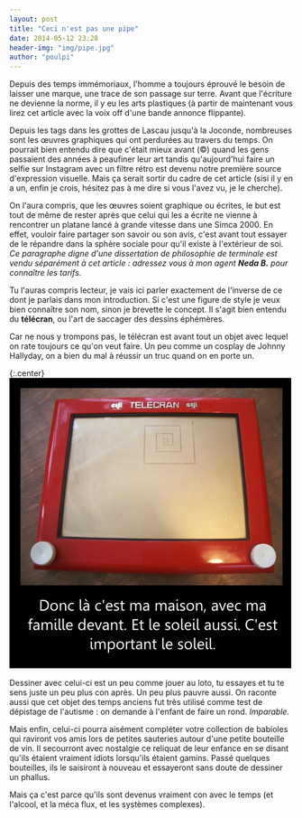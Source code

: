```yaml
---
layout: post
title: "Ceci n'est pas une pipe"
date: 2014-05-12 23:28
header-img: "img/pipe.jpg"
author: "poulpi"
---
```


Depuis des temps immémoriaux, l'homme a toujours éprouvé le besoin de laisser une marque, une trace de son passage sur terre. Avant que l'écriture ne devienne la norme, il y eu les arts plastiques (à partir de maintenant vous lirez cet article avec la voix off d'une bande annonce flippante). 

Depuis les tags dans les grottes de Lascau jusqu'à la Joconde, nombreuses sont les œuvres graphiques qui ont perdurées au travers du temps. On pourrait bien entendu dire que c'était mieux avant (©) quand les gens passaient des années à peaufiner leur art tandis qu'aujourd'hui faire un selfie sur Instagram avec un filtre rétro est devenu notre première source d'expression visuelle. Mais ça serait sortir du cadre de cet article (sisi il y en a un, enfin je crois, hésitez pas à me dire si vous l'avez vu, je le cherche). 

On l'aura compris, que les œuvres soient graphique ou écrites, le but est tout de même de rester après que celui qui les a écrite ne vienne à rencontrer un platane lancé à grande vitesse dans une Simca 2000. En effet, vouloir faire partager son savoir ou son avis, c'est avant tout essayer de le répandre dans la sphère sociale pour qu'il existe à l'extérieur de soi. *Ce paragraphe digne d'une dissertation de philosophie de terminale est vendu séparément à cet article : adressez vous à mon agent **Neda B.** pour connaître les tarifs*. 

Tu l'auras compris lecteur, je vais ici parler exactement de l'inverse de ce dont je parlais dans mon introduction. Si c'est une figure de style je veux bien connaître son nom, sinon je brevette le concept. Il s'agit bien entendu du **télécran**, ou l'art de saccager des dessins éphémères.

Car ne nous y trompons pas, le télécran est avant tout un objet avec lequel on rate toujours ce qu'on veut faire. Un peu comme un cosplay de Johnny Hallyday, on a bien du mal à réussir un truc quand on en porte un. 

{:.center}
![Je suis pas mal artiste maudit en fait. Surtout maudit.](/img/telecran.jpg)

Dessiner avec celui-ci est un peu comme jouer au loto, tu essayes et tu te sens juste un peu plus con après. Un peu plus pauvre aussi. On raconte aussi que cet objet des temps anciens fut très utilisé comme test de dépistage de l'autisme : on demande à l'enfant de faire un rond. *Imparable.* 

Mais enfin, celui-ci pourra aisément compléter votre collection de babioles qui raviront vos amis lors de petites sauteries autour d'une petite bouteille de vin. Il secourront avec nostalgie ce reliquat de leur enfance en se disant qu'ils étaient vraiment idiots lorsqu'ils étaient gamins. Passé quelques bouteilles, ils le saisiront à nouveau et essayeront sans doute de dessiner un phallus. 

Mais ça c'est parce qu'ils sont devenus vraiment con avec le temps (et l'alcool, et la méca flux, et les systèmes complexes). 
